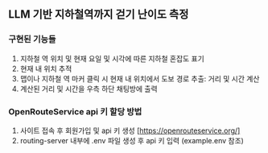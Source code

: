 ## LLM 기반 지하철역까지 걷기 난이도 측정

### 구현된 기능들
1. 지하철 역 위치 및 현재 요일 및 시각에 따른 지하철 혼잡도 표기
2. 현재 내 위치 추적
3. 맵이나 지하철 역 마커 클릭 시 현재 내 위치에서 도보 경로 추출: 거리 및 시간 계산
4. 계산된 거리 및 시간을 우측 하단 채팅방에 출력

### OpenRouteService api 키 할당 방법
1. 사이트 접속 후 회원가입 및 api 키 생성 [https://openrouteservice.org/]
2. routing-server 내부에 .env 파일 생성 후 api 키 입력 (example.env 참조)
